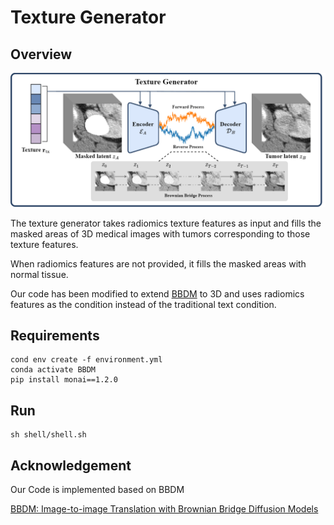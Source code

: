 # Texture Generator



## Overview

![pipeline](../assets/bbdm.png)

The texture generator takes radiomics texture features as input and fills the masked areas of 3D medical images with tumors corresponding to those texture features. 

When radiomics features are not provided, it fills the masked areas with normal tissue. 

Our code has been modified to extend [BBDM](https://github.com/xuekt98/BBDM) to 3D and uses radiomics features as the condition instead of the traditional text condition.



## Requirements

```commandline
cond env create -f environment.yml
conda activate BBDM
pip install monai==1.2.0
```

## Run

```commandline
sh shell/shell.sh
```

## Acknowledgement

Our Code  is implemented based on BBDM

[BBDM: Image-to-image Translation with Brownian Bridge Diffusion Models](https://github.com/xuekt98/BBDM)